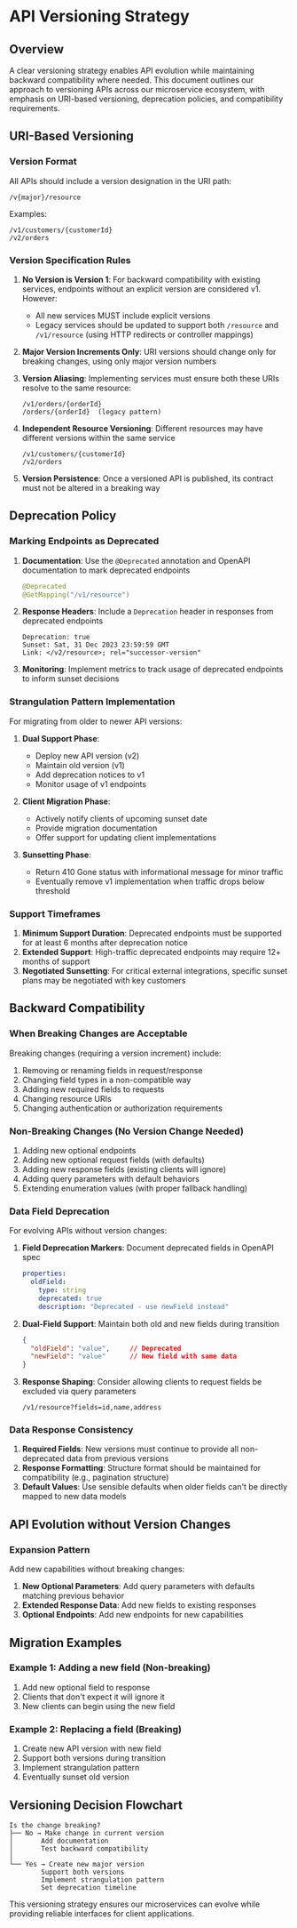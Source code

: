 # API Versioning Strategy

## Overview

A clear versioning strategy enables API evolution while maintaining backward compatibility where needed. This document outlines our approach to versioning APIs across our microservice ecosystem, with emphasis on URI-based versioning, deprecation policies, and compatibility requirements.

## URI-Based Versioning

### Version Format

All APIs should include a version designation in the URI path:

```
/v{major}/resource
```

Examples:
```
/v1/customers/{customerId}
/v2/orders
```

### Version Specification Rules

1. **No Version is Version 1**: For backward compatibility with existing services, endpoints without an explicit version are considered v1. However:
   - All new services MUST include explicit versions
   - Legacy services should be updated to support both `/resource` and `/v1/resource` (using HTTP redirects or controller mappings)

2. **Major Version Increments Only**: URI versions should change only for breaking changes, using only major version numbers

3. **Version Aliasing**: Implementing services must ensure both these URIs resolve to the same resource:
   ```
   /v1/orders/{orderId}
   /orders/{orderId}  (legacy pattern)
   ```

4. **Independent Resource Versioning**: Different resources may have different versions within the same service
   ```
   /v1/customers/{customerId}
   /v2/orders
   ```

5. **Version Persistence**: Once a versioned API is published, its contract must not be altered in a breaking way

## Deprecation Policy

### Marking Endpoints as Deprecated

1. **Documentation**: Use the `@Deprecated` annotation and OpenAPI documentation to mark deprecated endpoints
   ```java
   @Deprecated
   @GetMapping("/v1/resource")
   ```

2. **Response Headers**: Include a `Deprecation` header in responses from deprecated endpoints
   ```
   Deprecation: true
   Sunset: Sat, 31 Dec 2023 23:59:59 GMT
   Link: </v2/resource>; rel="successor-version"
   ```

3. **Monitoring**: Implement metrics to track usage of deprecated endpoints to inform sunset decisions

### Strangulation Pattern Implementation

For migrating from older to newer API versions:

1. **Dual Support Phase**:
   - Deploy new API version (v2)
   - Maintain old version (v1)
   - Add deprecation notices to v1
   - Monitor usage of v1 endpoints

2. **Client Migration Phase**:
   - Actively notify clients of upcoming sunset date
   - Provide migration documentation
   - Offer support for updating client implementations

3. **Sunsetting Phase**:
   - Return 410 Gone status with informational message for minor traffic
   - Eventually remove v1 implementation when traffic drops below threshold

### Support Timeframes

1. **Minimum Support Duration**: Deprecated endpoints must be supported for at least 6 months after deprecation notice
2. **Extended Support**: High-traffic deprecated endpoints may require 12+ months of support
3. **Negotiated Sunsetting**: For critical external integrations, specific sunset plans may be negotiated with key customers

## Backward Compatibility

### When Breaking Changes are Acceptable

Breaking changes (requiring a version increment) include:

1. Removing or renaming fields in request/response
2. Changing field types in a non-compatible way
3. Adding new required fields to requests
4. Changing resource URIs
5. Changing authentication or authorization requirements

### Non-Breaking Changes (No Version Change Needed)

1. Adding new optional endpoints
2. Adding new optional request fields (with defaults)
3. Adding new response fields (existing clients will ignore)
4. Adding query parameters with default behaviors
5. Extending enumeration values (with proper fallback handling)

### Data Field Deprecation

For evolving APIs without version changes:

1. **Field Deprecation Markers**: Document deprecated fields in OpenAPI spec
   ```yaml
   properties:
     oldField:
       type: string
       deprecated: true
       description: "Deprecated - use newField instead"
   ```

2. **Dual-Field Support**: Maintain both old and new fields during transition
   ```json
   {
     "oldField": "value",     // Deprecated
     "newField": "value"      // New field with same data
   }
   ```

3. **Response Shaping**: Consider allowing clients to request fields be excluded via query parameters
   ```
   /v1/resource?fields=id,name,address
   ```

### Data Response Consistency

1. **Required Fields**: New versions must continue to provide all non-deprecated data from previous versions
2. **Response Formatting**: Structure format should be maintained for compatibility (e.g., pagination structure)
3. **Default Values**: Use sensible defaults when older fields can't be directly mapped to new data models

## API Evolution without Version Changes

### Expansion Pattern

Add new capabilities without breaking changes:

1. **New Optional Parameters**: Add query parameters with defaults matching previous behavior
2. **Extended Response Data**: Add new fields to existing responses
3. **Optional Endpoints**: Add new endpoints for new capabilities

## Migration Examples

### Example 1: Adding a new field (Non-breaking)

1. Add new optional field to response
2. Clients that don't expect it will ignore it
3. New clients can begin using the new field

### Example 2: Replacing a field (Breaking)

1. Create new API version with new field
2. Support both versions during transition
3. Implement strangulation pattern
4. Eventually sunset old version

## Versioning Decision Flowchart

```
Is the change breaking?
├── No → Make change in current version
│       Add documentation
│       Test backward compatibility
│
└── Yes → Create new major version
        Support both versions
        Implement strangulation pattern
        Set deprecation timeline
```

This versioning strategy ensures our microservices can evolve while providing reliable interfaces for client applications.